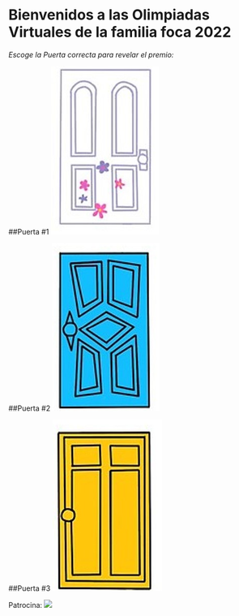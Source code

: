 # Bienvenidos a las Olimpiadas Virtuales de la familia foca 2022


*Escoge la Puerta correcta para revelar el premio:*


##Puerta #1
[![](images/Puerta1.jpg)](http://chickenonaraft.com/)


##Puerta #2
[![](images/Puerta2.jpg)](https://www.youtube.com/watch?v=sMmjSE_d6J0)

##Puerta #3
[![](images/Puerta3.jpg)](https://www.jigsawplanet.com/?rc=play&pid=29816d82beb2)



Patrocina:
![](images/Rompiñones.png.jpg)

